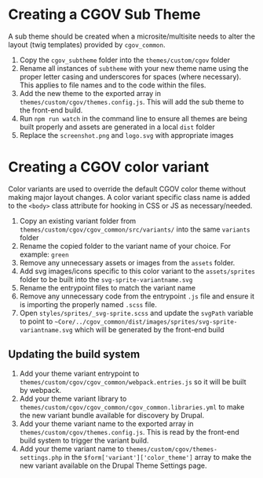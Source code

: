 # Creating a CGOV Sub Theme

A sub theme should be created when a microsite/multisite needs to alter the layout (twig templates) provided by `cgov_common`.

1. Copy the `cgov_subtheme` folder into the `themes/custom/cgov` folder
2. Rename all instances of `subtheme` with your new theme name using the proper letter casing and underscores for spaces (where necessary). This applies to file names and to the code within the files.
3. Add the new theme to the exported array in `themes/custom/cgov/themes.config.js`. This will add the sub theme to the front-end build.
4. Run `npm run watch` in the command line to ensure all themes are being built properly and assets are generated in a local `dist` folder
5. Replace the `screenshot.png` and `logo.svg` with appropriate images


# Creating a CGOV color variant

Color variants are used to override the default CGOV color theme without making major layout changes. A color variant specific class name is added to the `<body>` class attribute for hooking in CSS or JS as necessary/needed.

1. Copy an existing variant folder from `themes/custom/cgov/cgov_common/src/variants/` into the same `variants` folder
2. Rename the copied folder to the variant name of your choice. For example: `green`
3. Remove any unnecessary assets or images from the `assets` folder.
4. Add svg images/icons specific to this color variant to the `assets/sprites` folder to be built into the `svg-sprite-variantname.svg` 
5. Rename the entrypoint files to match the variant name
6. Remove any unnecessary code from the entrypoint `.js` file and ensure it is importing the properly named `.scss` file.
7. Open `styles/sprites/_svg-sprite.scss` and update the `svgPath` variable to point to `~Core/../cgov_common/dist/images/sprites/svg-sprite-variantname.svg` which will be generated by the front-end build

## Updating the build system
1. Add your theme variant entrypoint to `themes/custom/cgov/cgov_common/webpack.entries.js` so it will be built by webpack.
2. Add your theme variant library to `themes/custom/cgov/cgov_common/cgov_common.libraries.yml` to make the new variant bundle available for discovery by Drupal.
3. Add your theme variant name to the exported array in `themes/custom/cgov/themes.config.js`. This is read by the front-end build system to trigger the variant build.
4. Add your theme variant name to `themes/custom/cgov/themes-settings.php` in the `$form['variant']['color_theme']` array to make the new variant available on the Drupal Theme Settings page.